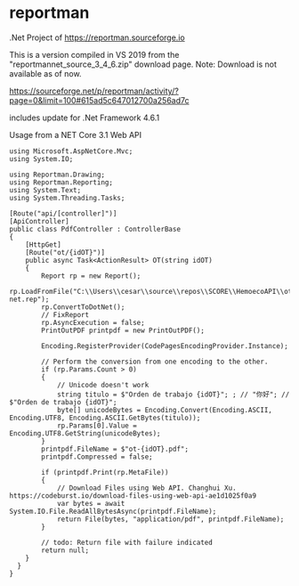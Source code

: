 # reportman
.Net Project of https://reportman.sourceforge.io

This is a version compiled in VS 2019 from the "reportmannet_source_3_4_6.zip" download page. Note: Download is not available as of now.

https://sourceforge.net/p/reportman/activity/?page=0&limit=100#615ad5c647012700a256ad7c

includes update for .Net Framework 4.6.1

Usage from a NET Core 3.1 Web API

    using Microsoft.AspNetCore.Mvc;
    using System.IO;

    using Reportman.Drawing;
    using Reportman.Reporting;
    using System.Text;
    using System.Threading.Tasks;

    [Route("api/[controller]")]
    [ApiController]
    public class PdfController : ControllerBase
    {
        [HttpGet]
        [Route("ot/{idOT}")]
        public async Task<ActionResult> OT(string idOT)
        {
            Report rp = new Report();
            rp.LoadFromFile("C:\\Users\\cesar\\source\\repos\\SCORE\\HemoecoAPI\\ot-net.rep");
            rp.ConvertToDotNet();
            // FixReport
            rp.AsyncExecution = false;
            PrintOutPDF printpdf = new PrintOutPDF();

            Encoding.RegisterProvider(CodePagesEncodingProvider.Instance);

            // Perform the conversion from one encoding to the other.
            if (rp.Params.Count > 0)
            {
                // Unicode doesn't work
                string titulo = $"Orden de trabajo {idOT}"; ; // "你好"; // $"Orden de trabajo {idOT}";
                byte[] unicodeBytes = Encoding.Convert(Encoding.ASCII, Encoding.UTF8, Encoding.ASCII.GetBytes(titulo));
                rp.Params[0].Value = Encoding.UTF8.GetString(unicodeBytes);
            }
            printpdf.FileName = $"ot-{idOT}.pdf";
            printpdf.Compressed = false;
            
            if (printpdf.Print(rp.MetaFile))
            {
                // Download Files using Web API. Changhui Xu. https://codeburst.io/download-files-using-web-api-ae1d1025f0a9
                var bytes = await System.IO.File.ReadAllBytesAsync(printpdf.FileName);
                return File(bytes, "application/pdf", printpdf.FileName);
            }

            // todo: Return file with failure indicated
            return null;
        }
      }
    }
        
